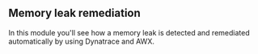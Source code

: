 ## Memory leak remediation
In this module you'll see how a memory leak is detected and remediated automatically by using Dynatrace and AWX.
